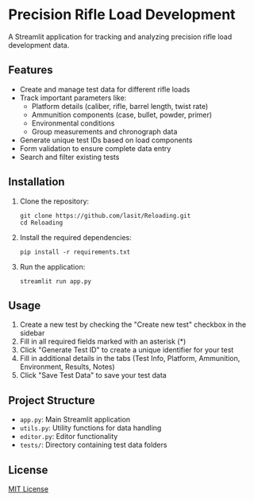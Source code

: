 # Precision Rifle Load Development

A Streamlit application for tracking and analyzing precision rifle load development data.

## Features

- Create and manage test data for different rifle loads
- Track important parameters like:
  - Platform details (caliber, rifle, barrel length, twist rate)
  - Ammunition components (case, bullet, powder, primer)
  - Environmental conditions
  - Group measurements and chronograph data
- Generate unique test IDs based on load components
- Form validation to ensure complete data entry
- Search and filter existing tests

## Installation

1. Clone the repository:
   ```
   git clone https://github.com/lasit/Reloading.git
   cd Reloading
   ```

2. Install the required dependencies:
   ```
   pip install -r requirements.txt
   ```

3. Run the application:
   ```
   streamlit run app.py
   ```

## Usage

1. Create a new test by checking the "Create new test" checkbox in the sidebar
2. Fill in all required fields marked with an asterisk (*)
3. Click "Generate Test ID" to create a unique identifier for your test
4. Fill in additional details in the tabs (Test Info, Platform, Ammunition, Environment, Results, Notes)
5. Click "Save Test Data" to save your test data

## Project Structure

- `app.py`: Main Streamlit application
- `utils.py`: Utility functions for data handling
- `editor.py`: Editor functionality
- `tests/`: Directory containing test data folders

## License

[MIT License](LICENSE)
